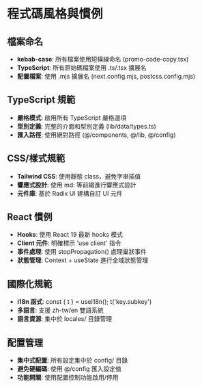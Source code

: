 # 程式碼風格與慣例

## 檔案命名
- **kebab-case**: 所有檔案使用短橫線命名 (promo-code-copy.tsx)
- **TypeScript**: 所有原始碼檔案使用 .ts/.tsx 擴展名
- **配置檔案**: 使用 .mjs 擴展名 (next.config.mjs, postcss.config.mjs)

## TypeScript 規範
- **嚴格模式**: 啟用所有 TypeScript 嚴格選項
- **型別定義**: 完整的介面和型別定義 (lib/data/types.ts)
- **匯入路徑**: 使用絕對路徑 (@/components, @/lib, @/config)

## CSS/樣式規範
- **Tailwind CSS**: 使用靜態 class，避免字串插值
- **響應式設計**: 使用 md: 等前綴進行響應式設計
- **元件庫**: 基於 Radix UI 建構自訂 UI 元件

## React 慣例
- **Hooks**: 使用 React 19 最新 hooks 模式
- **Client 元件**: 明確標示 'use client' 指令
- **事件處理**: 使用 stopPropagation() 處理巢狀事件
- **狀態管理**: Context + useState 進行全域狀態管理

## 國際化規範
- **i18n 函式**: const { t } = useI18n(); t('key.subkey')
- **多語言**: 支援 zh-tw/en 雙語系統
- **語言資源**: 集中於 locales/ 目錄管理

## 配置管理
- **集中式配置**: 所有設定集中於 config/ 目錄
- **避免硬編碼**: 使用 @/config 匯入設定值
- **功能開關**: 使用配置控制功能啟用/停用